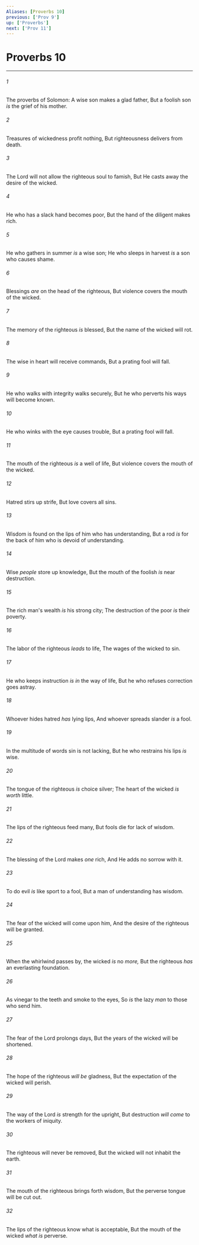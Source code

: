 ```yaml
---
Aliases: [Proverbs 10]
previous: ['Prov 9']
up: ['Proverbs']
next: ['Prov 11']
---
```

# Proverbs 10

***


###### 1 
The proverbs of Solomon: A wise son makes a glad father, But a foolish son _is_ the grief of his mother. 

###### 2 
Treasures of wickedness profit nothing, But righteousness delivers from death. 

###### 3 
The Lord will not allow the righteous soul to famish, But He casts away the desire of the wicked. 

###### 4 
He who has a slack hand becomes poor, But the hand of the diligent makes rich. 

###### 5 
He who gathers in summer _is_ a wise son; He who sleeps in harvest _is_ a son who causes shame. 

###### 6 
Blessings _are_ on the head of the righteous, But violence covers the mouth of the wicked. 

###### 7 
The memory of the righteous _is_ blessed, But the name of the wicked will rot. 

###### 8 
The wise in heart will receive commands, But a prating fool will fall. 

###### 9 
He who walks with integrity walks securely, But he who perverts his ways will become known. 

###### 10 
He who winks with the eye causes trouble, But a prating fool will fall. 

###### 11 
The mouth of the righteous _is_ a well of life, But violence covers the mouth of the wicked. 

###### 12 
Hatred stirs up strife, But love covers all sins. 

###### 13 
Wisdom is found on the lips of him who has understanding, But a rod _is_ for the back of him who is devoid of understanding. 

###### 14 
Wise _people_ store up knowledge, But the mouth of the foolish _is_ near destruction. 

###### 15 
The rich man's wealth _is_ his strong city; The destruction of the poor _is_ their poverty. 

###### 16 
The labor of the righteous _leads_ to life, The wages of the wicked to sin. 

###### 17 
He who keeps instruction _is in_ the way of life, But he who refuses correction goes astray. 

###### 18 
Whoever hides hatred _has_ lying lips, And whoever spreads slander _is_ a fool. 

###### 19 
In the multitude of words sin is not lacking, But he who restrains his lips _is_ wise. 

###### 20 
The tongue of the righteous _is_ choice silver; The heart of the wicked _is worth_ little. 

###### 21 
The lips of the righteous feed many, But fools die for lack of wisdom. 

###### 22 
The blessing of the Lord makes _one_ rich, And He adds no sorrow with it. 

###### 23 
To do evil _is_ like sport to a fool, But a man of understanding has wisdom. 

###### 24 
The fear of the wicked will come upon him, And the desire of the righteous will be granted. 

###### 25 
When the whirlwind passes by, the wicked _is_ no _more,_ But the righteous _has_ an everlasting foundation. 

###### 26 
As vinegar to the teeth and smoke to the eyes, So _is_ the lazy _man_ to those who send him. 

###### 27 
The fear of the Lord prolongs days, But the years of the wicked will be shortened. 

###### 28 
The hope of the righteous _will be_ gladness, But the expectation of the wicked will perish. 

###### 29 
The way of the Lord _is_ strength for the upright, But destruction _will come_ to the workers of iniquity. 

###### 30 
The righteous will never be removed, But the wicked will not inhabit the earth. 

###### 31 
The mouth of the righteous brings forth wisdom, But the perverse tongue will be cut out. 

###### 32 
The lips of the righteous know what is acceptable, But the mouth of the wicked _what is_ perverse.
